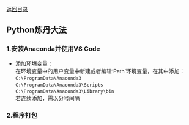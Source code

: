 [返回目录](../catalogue.md)
## Python炼丹大法
### 1.安装Anaconda并使用VS Code  
+ 添加环境变量：  
  在环境变量中的用户变量中新建或者编辑‘Path’环境变量，在其中添加：  
    `C:\ProgramData\Anaconda3`  
    `C:\ProgramData\Anaconda3\Scripts`  
    `C:\ProgramData\Anaconda3\Library\bin`  
  若连续添加，需以分号间隔  

### 2.程序打包